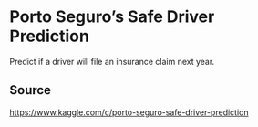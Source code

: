 # Porto Seguro’s Safe Driver Prediction
Predict if a driver will file an insurance claim next year.


## Source
https://www.kaggle.com/c/porto-seguro-safe-driver-prediction